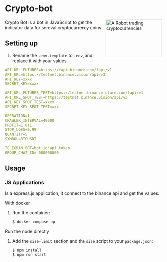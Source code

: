 # Crypto-bot

<img src="https://external-content.duckduckgo.com/iu/?u=https%3A%2F%2F9jacashflow.com%2Fwp-content%2Fuploads%2F2019%2F08%2Fcryptobot.jpeg&f=1&nofb=1" align="right"
     alt="A Robot trading cryptocurrencies" width="180" height="120">

Crypto Bot is a bot in JavaScript to get the indicator data for sereval cryptocurrency coins.

## Setting up

1. Rename the `.env.template` to `.env`, and replace it with your values
  ```yml
  API_URL_FUTURES=https://fapi.binance.com/fapi/v1
  API_URL=https://testnet.binance.vision/api/v3
  API_KEY=xxxx
  SECRET_KEY=xxxx

  API_URL_FUTURES_TEST=https://testnet.binancefuture.com/fapi/v1
  API_URL_SPOT_TEST=https://testnet.binance.vision/api/v3
  API_KEY_SPOT_TEST=xxxx
  SECRET_KEY_SPOT_TEST=xxx

  OPERATION=1
  CRAWLER_INTERVAL=40000
  PROFIT=1.011
  STOP_LOSS=0.99
  QUANTITY=5
  SYMBOL=BTCUSDT

  TELEGRAN_BOT=bot_id:api_token
  GROUP_CHAT_ID=-000000000
  ```

## Usage

### JS Applications

Is a express.js application, it connect to the binance api and get the values.

With docker

1. Run the container:

    ```sh
    $ docker-compose up
    ```
Run the node directly

1. Add the `size-limit` section and the `size` script to your `package.json`:

    ```node
    $ npm install
    $ npm run start
    ```
